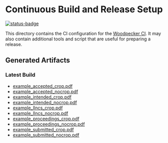 # Continuous Build and Release Setup

[![status-badge](https://ci.logicalhacking.com/api/badges/adbrucker/llncsconf/status.svg)](https://ci.logicalhacking.com/adbrucker/llncsconf)

This directory contains the CI configuration for the [Woodpecker CI](https://woodpecker-ci.org/).
It may also contain additional tools and script that are useful for preparing a release.

## Generated Artifacts

### Latest Build

* [example_accepted_crop.pdf](https://artifacts.logicalhacking.com/ci/llncsconf/main/latest/example_accepted_crop.pdf)
* [example_accepted_nocrop.pdf](https://artifacts.logicalhacking.com/ci/llncsconf/main/latest/example_accepted_nocrop.pdf)
* [example_intended_crop.pdf](https://artifacts.logicalhacking.com/ci/llncsconf/main/latest/example_intended_crop.pdf)
* [example_intended_nocrop.pdf](https://artifacts.logicalhacking.com/ci/llncsconf/main/latest/example_intended_nocrop.pdf)
* [example_llncs_crop.pdf](https://artifacts.logicalhacking.com/ci/llncsconf/main/latest/example_llncs_crop.pdf)
* [example_llncs_nocrop.pdf](https://artifacts.logicalhacking.com/ci/llncsconf/main/latest/example_llncs_nocrop.pdf)
* [example_proceedings_crop.pdf](https://artifacts.logicalhacking.com/ci/llncsconf/main/latest/example_proceedings_crop.pdf)
* [example_proceedings_nocrop.pdf](https://artifacts.logicalhacking.com/ci/llncsconf/main/latest/example_proceedings_nocrop.pdf)
* [example_submitted_crop.pdf](https://artifacts.logicalhacking.com/ci/llncsconf/main/latest/example_submitted_crop.pdf)
* [example_submitted_nocrop.pdf](https://artifacts.logicalhacking.com/ci/llncsconf/main/latest/example_submitted_nocrop.pdf)

